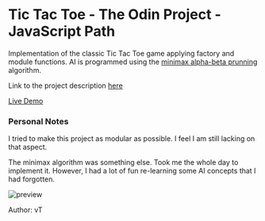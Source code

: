 # Tic Tac Toe - The Odin Project - JavaScript Path
Implementation of the classic Tic Tac Toe game applying factory and module functions. AI is programmed using the [minimax alpha-beta prunning](https://en.wikipedia.org/wiki/Minimax) algorithm.

Link to the project description [here](https://www.theodinproject.com/lessons/node-path-javascript-tic-tac-toe)

[Live Demo](https://ng9891.github.io/my-odin-project/js_fullstack/tic_tac_toe/)

### Personal Notes
I tried to make this project as modular as possible. I feel I am still lacking on that aspect.

The minimax algorithm was something else. Took me the whole day to implement it. However, I had a lot of fun re-learning some AI concepts that I had forgotten.

![preview](https://i.ibb.co/GtCVP28/tictac.png)

Author: vT